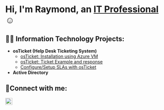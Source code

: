 <h1>Hi, I'm Raymond, an <a href="https://linkedin.com/in/Josh">IT Professional</a>☺</h1>

<h2>👨‍💻 Information Technology Projects:</h2>

- <b>osTicket (Help Desk Ticketing System)</b>
  - [osTicket: Installation using Azure VM](https://github.com/raymondvan16/Install-osTicket-with-Azure-VM)
  - [osTicket: Ticket Example and response](https://github.com/raymondvan16/osTicket--lifecycle-examples-setup)
  - [Configure/Setup SLAs with osTicket](https://github.com/raymondvan16/Configure-SLA-on-osTicket)
- <b>Active Directory</b>

<h2>🤳Connect with me:</h2>


[<img align="left" alt="Josh | LinkedIn" width="22px" src="https://cdn.jsdelivr.net/npm/simple-icons@v3/icons/linkedin.svg" />][linkedin]

[linkedin]: https://www.linkedin.com/in/raymond-van-751795327/
